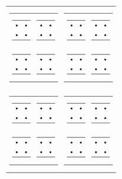 
<table>
    <tr>
        <td>
            <table>
                <tr>
                    <td>
                        <table>
                            <tr>
                                <td>
                                    •
                                </td>
                                <td>
                                    •
                                </td>
                            <tr>
                                <td>
                                    •
                                </td>
                                <td>
                                    •
                                </td>
                            </tr>
                        </table>
                    </td>
                    <td>
                        <table>
                            <tr>
                                <td>
                                    •
                                </td>
                                <td>
                                    •
                                </td>
                            <tr>
                                <td>
                                    •
                                </td>
                                <td>
                                    •
                                </td>
                            </tr>
                        </table>
                    </td>
                <tr>
                    <td>
                        <table>
                            <tr>
                                <td>
                                    •
                                </td>
                                <td>
                                    •
                                </td>
                            <tr>
                                <td>
                                    •
                                </td>
                                <td>
                                    •
                                </td>
                            </tr>
                        </table>
                    </td>
                    <td>
                        <table>
                            <tr>
                                <td>
                                    •
                                </td>
                                <td>
                                    •
                                </td>
                            <tr>
                                <td>
                                    •
                                </td>
                                <td>
                                    •
                                </td>
                            </tr>
                        </table>
                    </td>
                </tr>
            </table>
        </td>
        <td>
            <table>
                <tr>
                    <td>
                        <table>
                            <tr>
                                <td>
                                    •
                                </td>
                                <td>
                                    •
                                </td>
                            <tr>
                                <td>
                                    •
                                </td>
                                <td>
                                    •
                                </td>
                            </tr>
                        </table>
                    </td>
                    <td>
                        <table>
                            <tr>
                                <td>
                                    •
                                </td>
                                <td>
                                    •
                                </td>
                            <tr>
                                <td>
                                    •
                                </td>
                                <td>
                                    •
                                </td>
                            </tr>
                        </table>
                    </td>
                <tr>
                    <td>
                        <table>
                            <tr>
                                <td>
                                    •
                                </td>
                                <td>
                                    •
                                </td>
                            <tr>
                                <td>
                                    •
                                </td>
                                <td>
                                    •
                                </td>
                            </tr>
                        </table>
                    </td>
                    <td>
                        <table>
                            <tr>
                                <td>
                                    •
                                </td>
                                <td>
                                    •
                                </td>
                            <tr>
                                <td>
                                    •
                                </td>
                                <td>
                                    •
                                </td>
                            </tr>
                        </table>
                    </td>
                </tr>
            </table>
        </td>
    <tr>
        <td>
            <table>
                <tr>
                    <td>
                        <table>
                            <tr>
                                <td>
                                    •
                                </td>
                                <td>
                                    •
                                </td>
                            <tr>
                                <td>
                                    •
                                </td>
                                <td>
                                    •
                                </td>
                            </tr>
                        </table>
                    </td>
                    <td>
                        <table>
                            <tr>
                                <td>
                                    •
                                </td>
                                <td>
                                    •
                                </td>
                            <tr>
                                <td>
                                    •
                                </td>
                                <td>
                                    •
                                </td>
                            </tr>
                        </table>
                    </td>
                <tr>
                    <td>
                        <table>
                            <tr>
                                <td>
                                    •
                                </td>
                                <td>
                                    •
                                </td>
                            <tr>
                                <td>
                                    •
                                </td>
                                <td>
                                    •
                                </td>
                            </tr>
                        </table>
                    </td>
                    <td>
                        <table>
                            <tr>
                                <td>
                                    •
                                </td>
                                <td>
                                    •
                                </td>
                            <tr>
                                <td>
                                    •
                                </td>
                                <td>
                                    •
                                </td>
                            </tr>
                        </table>
                    </td>
                </tr>
            </table>
        </td>
        <td>
            <table>
                <tr>
                    <td>
                        <table>
                            <tr>
                                <td>
                                    •
                                </td>
                                <td>
                                    •
                                </td>
                            <tr>
                                <td>
                                    •
                                </td>
                                <td>
                                    •
                                </td>
                            </tr>
                        </table>
                    </td>
                    <td>
                        <table>
                            <tr>
                                <td>
                                    •
                                </td>
                                <td>
                                    •
                                </td>
                            <tr>
                                <td>
                                    •
                                </td>
                                <td>
                                    •
                                </td>
                            </tr>
                        </table>
                    </td>
                <tr>
                    <td>
                        <table>
                            <tr>
                                <td>
                                    •
                                </td>
                                <td>
                                    •
                                </td>
                            <tr>
                                <td>
                                    •
                                </td>
                                <td>
                                    •
                                </td>
                            </tr>
                        </table>
                    </td>
                    <td>
                        <table>
                            <tr>
                                <td>
                                    •
                                </td>
                                <td>
                                    •
                                </td>
                            <tr>
                                <td>
                                    •
                                </td>
                                <td>
                                    •
                                </td>
                            </tr>
                        </table>
                    </td>
                </tr>
            </table>
        </td>
    </tr>
</table>
